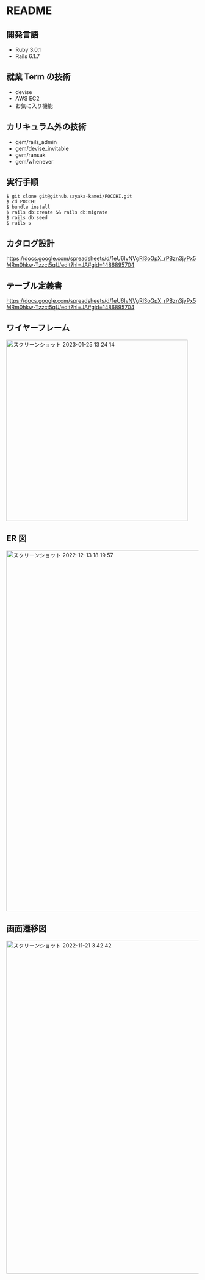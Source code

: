 # **README**

## **開発言語**

- Ruby 3.0.1
- Rails 6.1.7

## **就業 Term の技術**

- devise
- AWS EC2
- お気に入り機能

## **カリキュラム外の技術**

- gem/rails_admin
- gem/devise_invitable
- gem/ransak
- gem/whenever

## **実行手順**

```
$ git clone git@github.sayaka-kamei/POCCHI.git
$ cd POCCHI
$ bundle install
$ rails db:create && rails db:migrate
$ rails db:seed
$ rails s
```

## **カタログ設計**

https://docs.google.com/spreadsheets/d/1eU6IvNVgRl3oGpX_rPBzn3jyPx5MRm0hkw-Tzzct5qU/edit?hl=JA#gid=1486895704

## **テーブル定義書**

https://docs.google.com/spreadsheets/d/1eU6IvNVgRl3oGpX_rPBzn3jyPx5MRm0hkw-Tzzct5qU/edit?hl=JA#gid=1486895704

## **ワイヤーフレーム**

<img width="475" alt="スクリーンショット 2023-01-25 13 24 14" src="https://user-images.githubusercontent.com/112692112/214479587-f2373e20-2b16-438a-9402-95eb6291fe4c.png">

## **ER 図**

<img width="946" alt="スクリーンショット 2022-12-13 18 19 57" src="https://user-images.githubusercontent.com/112692112/207294592-55e445f1-7bd5-4b50-a31b-4498a630b741.png">

## **画面遷移図**

<img width="873" alt="スクリーンショット 2022-11-21 3 42 42" src="https://user-images.githubusercontent.com/112692112/202920017-d771dcb5-a5d5-4254-a4e7-2d936c762ed6.png">

